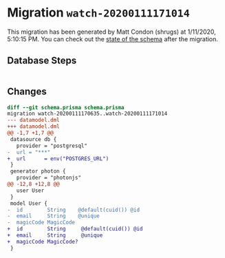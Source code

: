 # Migration `watch-20200111171014`

This migration has been generated by Matt Condon (shrugs) at 1/11/2020, 5:10:15 PM.
You can check out the [state of the schema](./schema.prisma) after the migration.

## Database Steps

```sql

```

## Changes

```diff
diff --git schema.prisma schema.prisma
migration watch-20200111170635..watch-20200111171014
--- datamodel.dml
+++ datamodel.dml
@@ -1,7 +1,7 @@
 datasource db {
   provider = "postgresql"
-  url = "***"
+  url      = env("POSTGRES_URL")
 }
 generator photon {
   provider = "photonjs"
@@ -12,8 +12,8 @@
   user User
 }
 model User {
-  id        String    @default(cuid()) @id
-  email     String    @unique
-  magicCode MagicCode
+  id        String     @default(cuid()) @id
+  email     String     @unique
+  magicCode MagicCode?
 }
```


